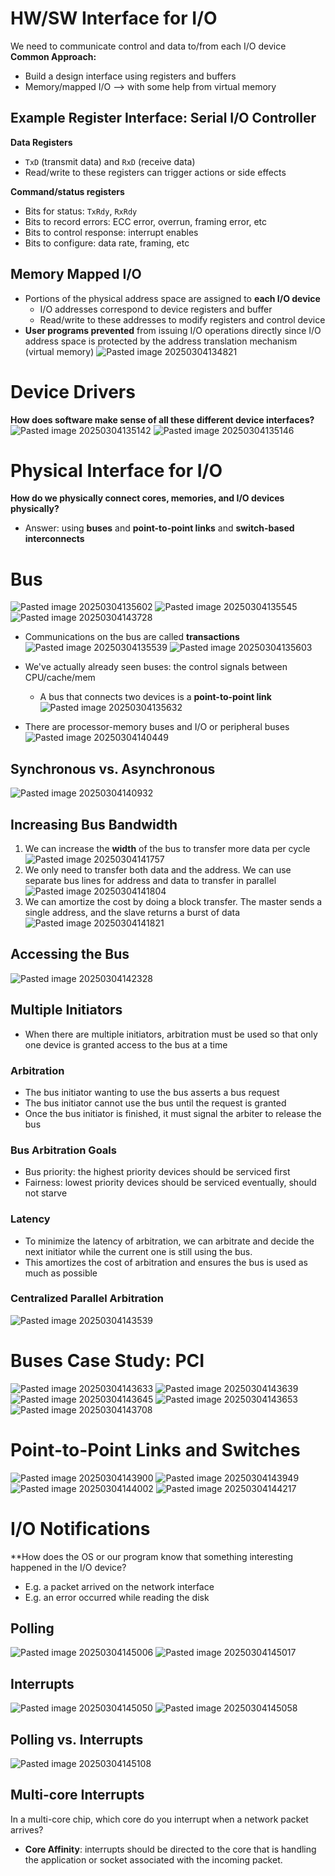 
# HW/SW Interface for I/O
We need to communicate control and data to/from each I/O device
**Common Approach:**
* Build a design interface using registers and buffers
* Memory/mapped I/O ⟶ with some help from virtual memory

## Example Register Interface: Serial I/O Controller
**Data Registers**
* `TxD` (transmit data) and `RxD` (receive data)
* Read/write to these registers can trigger actions or side effects

**Command/status registers**
* Bits for status: `TxRdy`, `RxRdy`
* Bits to record errors: ECC error, overrun, framing error, etc
* Bits to control response: interrupt enables
* Bits to configure: data rate, framing, etc

## Memory Mapped I/O
* Portions of the physical address space are assigned to **each I/O device**
	* I/O addresses correspond to device registers and buffer
	* Read/write to these addresses to modify registers and control device
* **User programs prevented** from issuing I/O operations directly since I/O address space is protected by the address translation mechanism (virtual memory)
![Pasted image 20250304134821](attachments/Pasted%20image%2020250304134821.png)

# Device Drivers
**How does software make sense of all these different device interfaces?**
![Pasted image 20250304135142](attachments/Pasted%20image%2020250304135142.png)
![Pasted image 20250304135146](attachments/Pasted%20image%2020250304135146.png)

# Physical Interface for I/O
**How do we physically connect cores, memories, and I/O devices physically?**
* Answer: using **buses** and **point-to-point links** and **switch-based interconnects**

# Bus
![Pasted image 20250304135602](attachments/Pasted%20image%2020250304135602.png)
![Pasted image 20250304135545](attachments/Pasted%20image%2020250304135545.png)
![Pasted image 20250304143728](attachments/Pasted%20image%2020250304143728.png)

* Communications on the bus are called **transactions**
![Pasted image 20250304135539](attachments/Pasted%20image%2020250304135539.png)
![Pasted image 20250304135603](attachments/Pasted%20image%2020250304135603.png)

* We've actually already seen buses: the control signals between CPU/cache/mem
	* A bus that connects two devices is a **point-to-point link**
![Pasted image 20250304135632](attachments/Pasted%20image%2020250304135632.png)

* There are processor-memory buses and I/O or peripheral buses
![Pasted image 20250304140449](attachments/Pasted%20image%2020250304140449.png)

## Synchronous vs. Asynchronous
![Pasted image 20250304140932](attachments/Pasted%20image%2020250304140932.png)

## Increasing Bus Bandwidth
1. We can increase the **width** of the bus to transfer more data per cycle
![Pasted image 20250304141757](attachments/Pasted%20image%2020250304141757.png)
2. We only need to transfer both data and the address. We can use separate bus lines for address and data to transfer in parallel
![Pasted image 20250304141804](attachments/Pasted%20image%2020250304141804.png)
3. We can amortize the cost by doing a block transfer. The master sends a single address, and the slave returns a burst of data
![Pasted image 20250304141821](attachments/Pasted%20image%2020250304141821.png)

## Accessing the Bus
![Pasted image 20250304142328](attachments/Pasted%20image%2020250304142328.png)

## Multiple Initiators
* When there are multiple initiators, arbitration must be used so that only one device is granted access to the bus at a time

### Arbitration
* The bus initiator wanting to use the bus asserts a bus request
* The bus initiator cannot use the bus until the request is granted
* Once the bus initiator is finished, it must signal the arbiter to release the bus

### Bus Arbitration Goals
* Bus priority: the highest priority devices should be serviced first
* Fairness: lowest priority devices should be serviced eventually, should not starve

### Latency
* To minimize the latency of arbitration, we can arbitrate and decide the next initiator while the current one is still using the bus.
* This amortizes the cost of arbitration and ensures the bus is used as much as possible

### Centralized Parallel Arbitration
![Pasted image 20250304143539](attachments/Pasted%20image%2020250304143539.png)

# Buses Case Study: PCI
![Pasted image 20250304143633](attachments/Pasted%20image%2020250304143633.png)
![Pasted image 20250304143639](attachments/Pasted%20image%2020250304143639.png)
![Pasted image 20250304143645](attachments/Pasted%20image%2020250304143645.png)
![Pasted image 20250304143653](attachments/Pasted%20image%2020250304143653.png)
![Pasted image 20250304143708](attachments/Pasted%20image%2020250304143708.png)

# Point-to-Point Links and Switches
![Pasted image 20250304143900](attachments/Pasted%20image%2020250304143900.png)
![Pasted image 20250304143949](attachments/Pasted%20image%2020250304143949.png)
![Pasted image 20250304144002](attachments/Pasted%20image%2020250304144002.png)
![Pasted image 20250304144217](attachments/Pasted%20image%2020250304144217.png)

# I/O Notifications
**How does the OS or our program know that something interesting happened in the I/O device?
* E.g. a packet arrived on the network interface
* E.g. an error occurred while reading the disk

## **Polling**
![Pasted image 20250304145006](attachments/Pasted%20image%2020250304145006.png)
![Pasted image 20250304145017](attachments/Pasted%20image%2020250304145017.png)

## Interrupts
![Pasted image 20250304145050](attachments/Pasted%20image%2020250304145050.png)
![Pasted image 20250304145058](attachments/Pasted%20image%2020250304145058.png)

## Polling vs. Interrupts
![Pasted image 20250304145108](attachments/Pasted%20image%2020250304145108.png)

## Multi-core Interrupts
In a multi-core chip, which core do you interrupt when a network packet arrives?
* **Core Affinity**: interrupts should be directed to the core that is handling the application or socket associated with the incoming packet.
